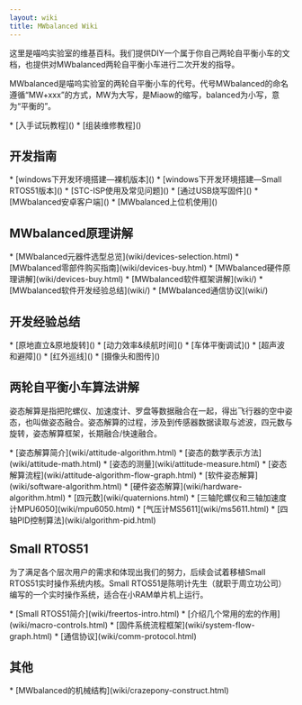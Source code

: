 ```yaml
---
layout: wiki
title: MWbalanced Wiki
---
```


<div class="jumbotron">
    <p class="lead">这里是喵呜实验室的维基百科。我们提供DIY一个属于你自己两轮自平衡小车的文档，也提供对MWbalanced两轮自平衡小车进行二次开发的指导。 </p>
</div>

<p>MWbalanced是喵呜实验室的两轮自平衡小车的代号。代号MWbalanced的命名遵循“MW+xxx”的方式，MW为大写，是Miaow的缩写，balanced为小写，意为“平衡的”。</p>
* [入手试玩教程]()
* [组装维修教程]()

<h2 id="rd">开发指南</h2>
* [windows下开发环境搭建—裸机版本]()
* [windows下开发环境搭建—Small RTOS51版本]()
* [STC-ISP使用及常见问题]()
* [通过USB烧写固件]()
* [MWbalanced安卓客户端]()
* [MWbalanced上位机使用]()

<h2>MWbalanced原理讲解</h2>
* [MWbalanced元器件选型总览](wiki/devices-selection.html)
* [MWbalanced零部件购买指南](wiki/devices-buy.html)
* [MWbalanced硬件原理讲解](wiki/devices-buy.html)
* [MWbalanced软件框架讲解](wiki/)
* [MWbalanced软件开发经验总结](wiki/)
* [MWbalanced通信协议](wiki/)

<h2 id="exp">开发经验总结</h2>
* [原地直立&原地旋转]()
* [动力效率&续航时间]()
* [车体平衡调试]()
* [超声波和避障]()
* [红外巡线]()
* [摄像头和图传]()

<h2 id="quadcopter-dev">两轮自平衡小车算法讲解</h2>
<p>姿态解算是指把陀螺仪、加速度计、罗盘等数据融合在一起，得出飞行器的空中姿态，也叫做姿态融合。姿态解算的过程，涉及到传感器数据读取与滤波，四元数与旋转，姿态解算框架，长期融合/快速融合。</p>
* [姿态解算简介](wiki/attitude-algorithm.html)
* [姿态的数学表示方法](wiki/attitude-math.html)
* [姿态的测量](wiki/attitude-measure.html)
* [姿态解算流程](wiki/attitude-algorithm-flow-graph.html)
* [软件姿态解算](wiki/software-algorithm.html)
* [硬件姿态解算](wiki/hardware-algorithm.html)
* [四元数](wiki/quaternions.html)
* [三轴陀螺仪和三轴加速度计MPU6050](wiki/mpu6050.html)
* [气压计MS5611](wiki/ms5611.html)
* [四轴PID控制算法](wiki/algorithm-pid.html)

<h2 id="crazyflie">Small RTOS51</h2>
<p>为了满足各个层次用户的需求和体现出我们的努力，后续会试着移植Small RTOS51实时操作系统内核。Small RTOS51是陈明计先生（就职于周立功公司）编写的一个实时操作系统，适合在小RAM单片机上运行。</p>
* [Small RTOS51简介](wiki/freertos-intro.html)
* [介绍几个常用的宏的作用](wiki/macro-controls.html)
* [固件系统流程框架](wiki/system-flow-graph.html)
* [通信协议](wiki/comm-protocol.html)

<h2 id="other">其他</h2>
* [MWbalanced的机械结构](wiki/crazepony-construct.html)
